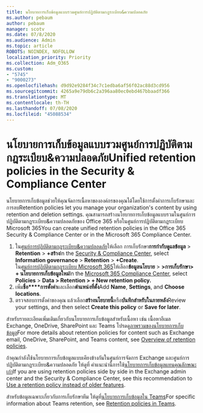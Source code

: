 ```yaml
---
title: นโยบายการเก็บข้อมูลแบบรวมศูนย์การปฏิบัติตามกฎระเบียบ&ความปลอดภัย
ms.author: pebaum
author: pebaum
manager: scotv
ms.date: 07/8/2020
ms.audience: Admin
ms.topic: article
ROBOTS: NOINDEX, NOFOLLOW
localization_priority: Priority
ms.collection: Adm_O365
ms.custom:
- "5745"
- "9000273"
ms.openlocfilehash: d9d92e9284f34c7c1edba6af56f02ac88d3cd956
ms.sourcegitcommit: 4265a9e79db6c2a396aa80ec0ebd467bbaadf366
ms.translationtype: MT
ms.contentlocale: th-TH
ms.lasthandoff: 07/08/2020
ms.locfileid: "45088534"
---
```

# <a name="unified-retention-policies-in-the-security--compliance-center"></a><span data-ttu-id="88660-102">นโยบายการเก็บข้อมูลแบบรวมศูนย์การปฏิบัติตามกฎระเบียบ&ความปลอดภัย</span><span class="sxs-lookup"><span data-stu-id="88660-102">Unified retention policies in the Security & Compliance Center</span></span>

<span data-ttu-id="88660-103">นโยบายการเก็บข้อมูลช่วยให้คุณจัดการเนื้อหาขององค์กรของคุณได้โดยใช้การตั้งค่าการเก็บรักษาและการลบ</span><span class="sxs-lookup"><span data-stu-id="88660-103">Retention policies let you manage your organization's content by using retention and deletion settings.</span></span> <span data-ttu-id="88660-104">คุณสามารถสร้างนโยบายการเก็บข้อมูลแบบรวมในศูนย์การปฏิบัติตามกฎระเบียบ&ความปลอดภัยของ Office 365 หรือในศูนย์การปฏิบัติตามกฎระเบียบ Microsoft 365</span><span class="sxs-lookup"><span data-stu-id="88660-104">You can create unified retention policies in the Office 365 Security & Compliance Center or in the Microsoft 365 Compliance Center.</span></span> 

1. <span data-ttu-id="88660-105">ใน[ศูนย์การปฏิบัติตามกฎระเบียบ&ความปลอดภัย](https://go.microsoft.com/fwlink/p/?linkid=2077143)ให้เลือก การเก็บรักษา**การกํากับดูแลข้อมูล**  >  **Retention**  >  **+สร้าง**</span><span class="sxs-lookup"><span data-stu-id="88660-105">In the [Security & Compliance Center](https://go.microsoft.com/fwlink/p/?linkid=2077143), select **Information governance** > **Retention** > **+Create**.</span></span> <br/>
    <span data-ttu-id="88660-106">ใน[ศูนย์การปฏิบัติตามกฎระเบียบ Microsoft 365](https://go.microsoft.com/fwlink/p/?linkid=2077149)ให้เลือก**ข้อมูลนโยบาย**  >  **>การเก็บรักษา> + นโยบายการเก็บข้อมูลใหม่**</span><span class="sxs-lookup"><span data-stu-id="88660-106">In the [Microsoft 365 Compliance Center](https://go.microsoft.com/fwlink/p/?linkid=2077149), select **Policies** > **Data > Retention > + New retention policy.**</span></span>
2. <span data-ttu-id="88660-107">เพิ่ม**ชื่อ\*\*\*\*การตั้งค่า**และเลือก**ตําแหน่งที่ตั้ง**</span><span class="sxs-lookup"><span data-stu-id="88660-107">Add **Name**, **Settings**, and **Choose locations**.</span></span>
3. <span data-ttu-id="88660-108">ตรวจสอบการตั้งค่าของคุณ แล้วเลือก**สร้างนโยบายนี้**หรือ**บันทึกสําหรับในภายหลัง**</span><span class="sxs-lookup"><span data-stu-id="88660-108">Review your settings, and then select **Create this policy** or **Save for later**.</span></span>  
      
<span data-ttu-id="88660-109">สําหรับรายละเอียดเพิ่มเติมเกี่ยวกับนโยบายการเก็บข้อมูลสําหรับเนื้อหา เช่น เนื้อหาอีเมล Exchange, OneDrive, SharePoint และ Teams โปรดดู[ภาพรวมของนโยบายการเก็บข้อมูล](https://go.microsoft.com/fwlink/?linkid=2127785)</span><span class="sxs-lookup"><span data-stu-id="88660-109">For more details about retention policies for content such as Exchange email, OneDrive, SharePoint, and Teams content, see [Overview of retention policies](https://go.microsoft.com/fwlink/?linkid=2127785).</span></span>  
    
<span data-ttu-id="88660-110">ถ้าคุณกําลังใช้นโยบายการเก็บข้อมูลแบบเคียงข้างกันในศูนย์การจัดการ Exchange และศูนย์การปฏิบัติตามกฎระเบียบ&ความปลอดภัย ให้ดูที่ คําแนะนํานี้การใช้[นโยบายการเก็บข้อมูลแทนคุณลักษณะเก่า](https://docs.microsoft.com/microsoft-365/compliance/retention-policies?view=o365-worldwide#use-a-retention-policy-instead-of-older-features)</span><span class="sxs-lookup"><span data-stu-id="88660-110">If you are using retention policies side by side in the Exchange admin center and the Security & Compliance Center, see this recommendation to [Use a retention policy instead of older features](https://docs.microsoft.com/microsoft-365/compliance/retention-policies?view=o365-worldwide#use-a-retention-policy-instead-of-older-features).</span></span>  
    
<span data-ttu-id="88660-111">สําหรับข้อมูลเฉพาะเกี่ยวกับการเก็บรักษาทีม ให้ดูที่[นโยบายการเก็บข้อมูลใน Teams](https://docs.microsoft.com/microsoftteams/retention-policies)</span><span class="sxs-lookup"><span data-stu-id="88660-111">For specific information about Teams retention, see [Retention policies in Teams](https://docs.microsoft.com/microsoftteams/retention-policies).</span></span>